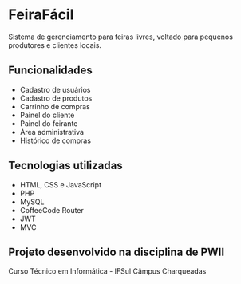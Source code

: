 # FeiraFácil

Sistema de gerenciamento para feiras livres, voltado para pequenos produtores e clientes locais.

## Funcionalidades
- Cadastro de usuários
- Cadastro de produtos
- Carrinho de compras
- Painel do cliente
- Painel do feirante
- Área administrativa
- Histórico de compras

## Tecnologias utilizadas
- HTML, CSS e JavaScript
- PHP
- MySQL
- CoffeeCode Router
- JWT
- MVC

## Projeto desenvolvido na disciplina de PWII
Curso Técnico em Informática - IFSul Câmpus Charqueadas
